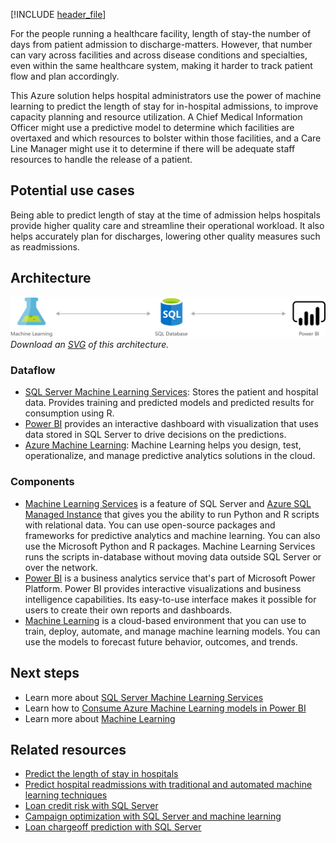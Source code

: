 [!INCLUDE [header_file](../../../includes/sol-idea-header.md)]

For the people running a healthcare facility, length of stay-the number of days from patient admission to discharge-matters. However, that number can vary across facilities and across disease conditions and specialties, even within the same healthcare system, making it harder to track patient flow and plan accordingly.

This Azure solution helps hospital administrators use the power of machine learning to predict the length of stay for in-hospital admissions, to improve capacity planning and resource utilization. A Chief Medical Information Officer might use a predictive model to determine which facilities are overtaxed and which resources to bolster within those facilities, and a Care Line Manager might use it to determine if there will be adequate staff resources to handle the release of a patient.

## Potential use cases

Being able to predict length of stay at the time of admission helps hospitals provide higher quality care and streamline their operational workload. It also helps accurately plan for discharges, lowering other quality measures such as readmissions.

## Architecture

![Architecture Diagram](../media/predict-length-of-stay-and-patient-flow-with-healthcare-analytics.png)
*Download an [SVG](../media/predict-length-of-stay-and-patient-flow-with-healthcare-analytics.svg) of this architecture.*

### Dataflow

- [SQL Server Machine Learning Services](/sql/machine-learning/sql-server-machine-learning-services): Stores the patient and hospital data. Provides training and predicted models and predicted results for consumption using R.
- [Power BI](/power-bi) provides an interactive dashboard with visualization that uses data stored in SQL Server to drive decisions on the predictions.
- [Azure Machine Learning](/azure/machine-learning): Machine Learning helps you design, test, operationalize, and manage predictive analytics solutions in the cloud.

### Components

- [Machine Learning Services](/sql/machine-learning) is a feature of SQL Server and [Azure SQL Managed Instance](https://azure.microsoft.com/products/azure-sql/managed-instance/) that gives you the ability to run Python and R scripts with relational data. You can use open-source packages and frameworks for predictive analytics and machine learning. You can also use the Microsoft Python and R packages. Machine Learning Services runs the scripts in-database without moving data outside SQL Server or over the network.
- [Power BI](https://powerbi.microsoft.com) is a business analytics service that's part of Microsoft Power Platform. Power BI provides interactive visualizations and business intelligence capabilities. Its easy-to-use interface makes it possible for users to create their own reports and dashboards.
- [Machine Learning](https://azure.microsoft.com/services/machine-learning/) is a cloud-based environment that you can use to train, deploy, automate, and manage machine learning models. You can use the models to forecast future behavior, outcomes, and trends.

## Next steps

- Learn more about [SQL Server Machine Learning Services](/sql/machine-learning/sql-server-machine-learning-services)
- Learn how to [Consume Azure Machine Learning models in Power BI](/power-bi/connect-data/service-aml-integrate)
- Learn more about [Machine Learning](/azure/machine-learning/overview-what-is-azure-ml)

## Related resources

- [Predict the length of stay in hospitals](./predicting-length-of-stay-in-hospitals.yml)
- [Predict hospital readmissions with traditional and automated machine learning techniques](../../example-scenario/ai/predict-hospital-readmissions-machine-learning.yml)
- [Loan credit risk with SQL Server](./loan-credit-risk-with-sql-server.yml)
- [Campaign optimization with SQL Server and machine learning](./campaign-optimization-with-sql-server.yml)
- [Loan chargeoff prediction with SQL Server](./loan-chargeoff-prediction-with-sql-server.yml)
